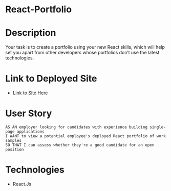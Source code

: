 # React-Portfolio

# Description
Your task is to create a portfolio using your new React skills, which will help set you apart from other developers whose portfolios don’t use the latest technologies.
<br />

# Link to Deployed Site
* [Link to Site Here](https://jesse2360.github.io/React-Portfolio/)

# User Story
``AS AN employer looking for candidates with experience building single-page applications`` <br>
``I WANT to view a potential employee's deployed React portfolio of work samples`` <br>
``SO THAT I can assess whether they're a good candidate for an open position`` <br>

# Technologies
 * React.Js
